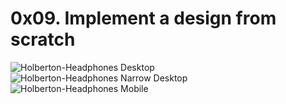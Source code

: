 # 0x09. Implement a design from scratch

![Holberton-Headphones Desktop](images/desktop_screen/s.png)
![Holberton-Headphones Narrow Desktop](https://ibb.co/QkXY2NT)
![Holberton-Headphones Mobile](https://ibb.co/7jdsS03)
